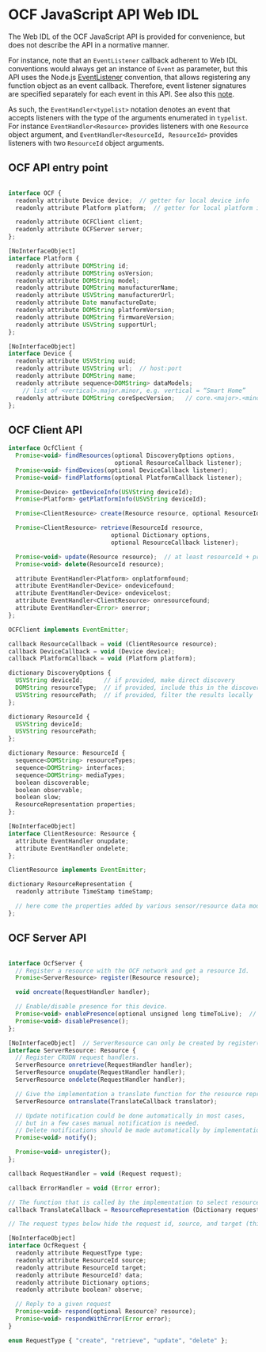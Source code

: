 OCF JavaScript API Web IDL
==========================

The Web IDL of the OCF JavaScript API is provided for convenience, but does not describe the API in a normative manner.

For instance, note that an `EventListener` callback adherent to Web IDL conventions would always get an instance of `Event` as parameter, but this API uses the Node.js [EventListener](https://nodejs.org/api/events.html#events_passing_arguments_and_this_to_listeners) convention, that allows registering any function object as an event callback. Therefore, event listener signatures are specified separately for each event in this API. See also this [note](http://heycam.github.io/webidl/#dfn-callback-interface).

As such, the `EventHandler<typelist>` notation denotes an event that accepts listeners with the type of the arguments enumerated in `typelist`. For instance `EventHandler<Resource>` provides listeners with one `Resource` object argument, and `EventHandler<ResourceId, ResourceId>` provides listeners with two `ResourceId` object arguments.

OCF API entry point
-------------------

```javascript

interface OCF {
  readonly attribute Device device;  // getter for local device info
  readonly attribute Platform platform;  // getter for local platform info

  readonly attribute OCFClient client;
  readonly attribute OCFServer server;
};

[NoInterfaceObject]
interface Platform {
  readonly attribute DOMString id;
  readonly attribute DOMString osVersion;
  readonly attribute DOMString model;
  readonly attribute DOMString manufacturerName;
  readonly attribute USVString manufacturerUrl;
  readonly attribute Date manufactureDate;
  readonly attribute DOMString platformVersion;
  readonly attribute DOMString firmwareVersion;
  readonly attribute USVString supportUrl;
};

[NoInterfaceObject]
interface Device {
  readonly attribute USVString uuid;
  readonly attribute USVString url;  // host:port
  readonly attribute DOMString name;
  readonly attribute sequence<DOMString> dataModels;
    // list of <vertical>.major.minor, e.g. vertical = “Smart Home”
  readonly attribute DOMString coreSpecVersion;   // core.<major>.<minor>
};

```

OCF Client API
--------------

```javascript
interface OcfClient {
  Promise<void> findResources(optional DiscoveryOptions options,
                              optional ResourceCallback listener);
  Promise<void> findDevices(optional DeviceCallback listener);
  Promise<void> findPlatforms(optional PlatformCallback listener);

  Promise<Device> getDeviceInfo(USVString deviceId);
  Promise<Platform> getPlatformInfo(USVString deviceId);

  Promise<ClientResource> create(Resource resource, optional ResourceId target);

  Promise<ClientResource> retrieve(ResourceId resource,
                             optional Dictionary options,
                             optional ResourceCallback listener);

  Promise<void> update(Resource resource);  // at least resourceId + properties
  Promise<void> delete(ResourceId resource);

  attribute EventHandler<Platform> onplatformfound;
  attribute EventHandler<Device> ondevicefound;
  attribute EventHandler<Device> ondevicelost;
  attribute EventHandler<ClientResource> onresourcefound;
  attribute EventHandler<Error> onerror;
};

OCFClient implements EventEmitter;

callback ResourceCallback = void (ClientResource resource);
callback DeviceCallback = void (Device device);
callback PlatformCallback = void (Platform platform);

dictionary DiscoveryOptions {
  USVString deviceId;      // if provided, make direct discovery
  DOMString resourceType;  // if provided, include this in the discovery request
  USVString resourcePath;  // if provided, filter the results locally
};

dictionary ResourceId {
  USVString deviceId;
  USVString resourcePath;
};

dictionary Resource: ResourceId {
  sequence<DOMString> resourceTypes;
  sequence<DOMString> interfaces;
  sequence<DOMString> mediaTypes;
  boolean discoverable;
  boolean observable;
  boolean slow;
  ResourceRepresentation properties;
};

[NoInterfaceObject]
interface ClientResource: Resource {
  attribute EventHandler onupdate;
  attribute EventHandler ondelete;
};

ClientResource implements EventEmitter;

dictionary ResourceRepresentation {
  readonly attribute TimeStamp timeStamp;

  // here come the properties added by various sensor/resource data models
};

```

OCF Server API
--------------

```javascript

interface OcfServer {
  // Register a resource with the OCF network and get a resource Id.
  Promise<ServerResource> register(Resource resource);

  void oncreate(RequestHandler handler);

  // Enable/disable presence for this device.
  Promise<void> enablePresence(optional unsigned long timeToLive);  // in ms
  Promise<void> disablePresence();
};

[NoInterfaceObject]  // ServerResource can only be created by register().
interface ServerResource: Resource {
  // Register CRUDN request handlers.
  ServerResource onretrieve(RequestHandler handler);
  ServerResource onupdate(RequestHandler handler);
  ServerResource ondelete(RequestHandler handler);

  // Give the implementation a translate function for the resource representation.
  ServerResource ontranslate(TranslateCallback translator);

  // Update notification could be done automatically in most cases,
  // but in a few cases manual notification is needed.
  // Delete notifications should be made automatically by implementations.
  Promise<void> notify();

  Promise<void> unregister();
};

callback RequestHandler = void (Request request);

callback ErrorHandler = void (Error error);

// The function that is called by the implementation to select resource representation.
callback TranslateCallback = ResourceRepresentation (Dictionary requestOptions);

// The request types below hide the request id, source, and target (this) deviceId.

[NoInterfaceObject]
interface OcfRequest {
  readonly attribute RequestType type;
  readonly attribute ResourceId source;
  readonly attribute ResourceId target;
  readonly attribute ResourceId? data;
  readonly attribute Dictionary options;
  readonly attribute boolean? observe;

  // Reply to a given request
  Promise<void> respond(optional Resource? resource);
  Promise<void> respondWithError(Error error);
}

enum RequestType { "create", "retrieve", "update", "delete" };

```
